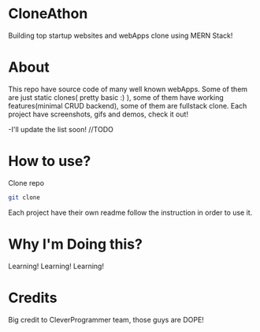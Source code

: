 # CloneAthon

Building top startup websites and webApps clone using MERN Stack!

# About

This repo have source code of many well known webApps. Some of them are just static clones( pretty basic :) ), some of them have working features(minimal CRUD backend), some of them are fullstack clone.
Each project have screenshots, gifs and demos, check it out!

-I'll update the list soon! //TODO

# How to use?

Clone repo

```bash
git clone
```

Each project have their own readme follow the instruction in order to use it.

# Why I'm Doing this?

Learning! Learning! Learning!

# Credits

Big credit to CleverProgrammer team, those guys are DOPE!
